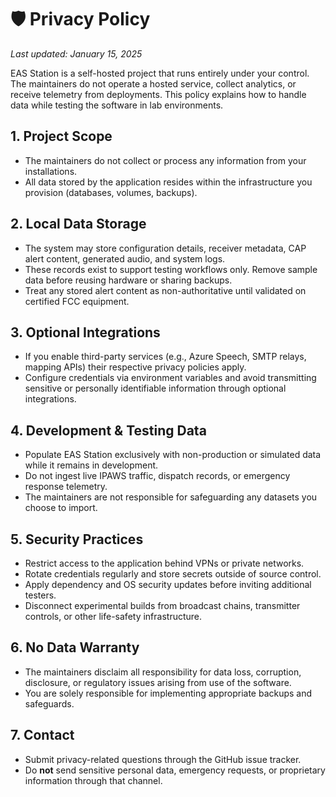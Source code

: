 # 🛡️ Privacy Policy

_Last updated: January 15, 2025_

EAS Station is a self-hosted project that runs entirely under your control. The maintainers do not operate a hosted service, collect analytics, or receive telemetry from deployments. This policy explains how to handle data while testing the software in lab environments.

## 1. Project Scope
- The maintainers do not collect or process any information from your installations.
- All data stored by the application resides within the infrastructure you provision (databases, volumes, backups).

## 2. Local Data Storage
- The system may store configuration details, receiver metadata, CAP alert content, generated audio, and system logs.
- These records exist to support testing workflows only. Remove sample data before reusing hardware or sharing backups.
- Treat any stored alert content as non-authoritative until validated on certified FCC equipment.

## 3. Optional Integrations
- If you enable third-party services (e.g., Azure Speech, SMTP relays, mapping APIs) their respective privacy policies apply.
- Configure credentials via environment variables and avoid transmitting sensitive or personally identifiable information through optional integrations.

## 4. Development & Testing Data
- Populate EAS Station exclusively with non-production or simulated data while it remains in development.
- Do not ingest live IPAWS traffic, dispatch records, or emergency response telemetry.
- The maintainers are not responsible for safeguarding any datasets you choose to import.

## 5. Security Practices
- Restrict access to the application behind VPNs or private networks.
- Rotate credentials regularly and store secrets outside of source control.
- Apply dependency and OS security updates before inviting additional testers.
- Disconnect experimental builds from broadcast chains, transmitter controls, or other life-safety infrastructure.

## 6. No Data Warranty
- The maintainers disclaim all responsibility for data loss, corruption, disclosure, or regulatory issues arising from use of the software.
- You are solely responsible for implementing appropriate backups and safeguards.

## 7. Contact
- Submit privacy-related questions through the GitHub issue tracker.
- Do **not** send sensitive personal data, emergency requests, or proprietary information through that channel.

